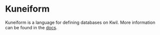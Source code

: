 # Kuneiform

Kuneiform is a language for defining databases on Kwil. More information can be found in the [docs](https://docs.kwil.com/docs/kuneiform/introduction). 
